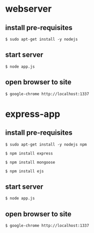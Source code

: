 # webserver

## install pre-requisites
```$ sudo apt-get install -y nodejs```

## start server
```$ node app.js```

## open browser to site
```$ google-chrome http://localhost:1337```


# express-app

## install pre-requisites
```$ sudo apt-get install -y nodejs npm```

```$ npm install express```

```$ npm install mongoose```

```$ npm install ejs```

## start server                 
```$ node app.js```

## open browser to site
```$ google-chrome http://localhost:1337```
